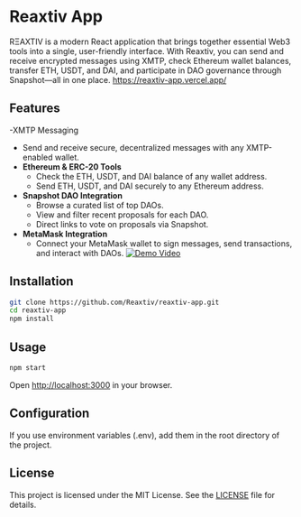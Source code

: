 # Reaxtiv App
RΞAXTIV is a modern React application that brings together essential Web3 tools into a single, user-friendly interface. With Reaxtiv, you can send and receive encrypted messages using XMTP, check Ethereum wallet balances, transfer ETH, USDT, and DAI, and participate in DAO governance through Snapshot—all in one place.
https://reaxtiv-app.vercel.app/
## Features

 -XMTP Messaging
  - Send and receive secure, decentralized messages with any XMTP-enabled wallet.
- **Ethereum & ERC-20 Tools**
  - Check the ETH, USDT, and DAI balance of any wallet address.
  - Send ETH, USDT, and DAI securely to any Ethereum address.
- **Snapshot DAO Integration**
  - Browse a curated list of top DAOs.
  - View and filter recent proposals for each DAO.
  - Direct links to vote on proposals via Snapshot.
- **MetaMask Integration**
  - Connect your MetaMask wallet to sign messages, send transactions, and interact with DAOs.
  [![Demo Video](https://img.youtube.com/vi/nY59PlghBvY/0.jpg)](https://youtu.be/nY59PlghBvY)
## Installation

```bash
git clone https://github.com/Reaxtiv/reaxtiv-app.git
cd reaxtiv-app
npm install
```

## Usage

```bash
npm start
```

Open [http://localhost:3000](http://localhost:3000) in your browser.

## Configuration

If you use environment variables (.env), add them in the root directory of the project.


## License

This project is licensed under the MIT License. See the [LICENSE](./LICENSE) file for details.
